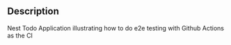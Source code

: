 ## Description

Nest Todo Application illustrating how to do e2e testing with Github Actions as the CI
